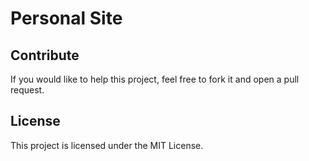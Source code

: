 # Personal Site

## Contribute
If you would like to help this project, feel free to fork it and open a pull request.

## License
This project is licensed under the MIT License.
